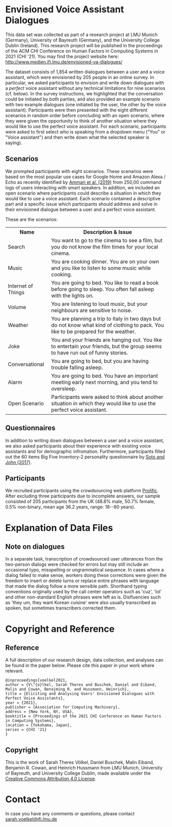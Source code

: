 # Envisioned Voice Assistant Dialogues

This data set was collected as part of a research project at LMU Munich (Germany), University of Bayreuth (Germany), and the University College Dublin (Ireland). This research project will be published in the proceedings of the ACM CHI Conference on Human Factors in Computing Systems in 2021 (CHI '21). You may find the project website here: http://www.medien.ifi.lmu.de/envisioned-va-dialogues/

The dataset consists of 1,854 written dialogues between a user and a voice assistant, which were envisioned by 205 people in an online survey. In particular, we asked participants to envision and write down dialogues with a *perfect* voice assistant without any technical limitations for nine scenarios (cf. below). In the survey instructions, we highlighted that the conversation could be initiated by both parties, and also provided an example scenario with two example dialogues (one initiated by the user, the other by the voice assistant). Participants were then presented with the eight different scenarios in random order before concluding with an open scenario, where they were given the opportunity to think of another situation where they would like to use the perfect voice assistant. For each scenario, participants were asked to first select who is speaking from a dropdown menu ("You" or "Voice assistant") and then write down what the selected speaker is saying).

## Scenarios
We prompted participants with eight scenarios. These scenarios were based on the most popular use cases for Google Home and Amazon Alexa / Echo as recently identified by <a href="https://dl.acm.org/doi/abs/10.1145/3311956">Ammari et al. (2019)</a> from 250,00 command logs of users interacting with smart speakers. In addition, we included an open scenario where participants could describe a situation in which they would like to use a voice assistant. Each scenario contained a descriptive part and a specific issue which participants should address and solve in their envisioned dialogue between a user and a perfect voice assistant.

These are the scenarios:
<table>
  <tr>
    <th>Name</th>
    <th>Description & Issue</th>
  </tr>
  <tr>
    <td>Search</td>
    <td>You want to go to the cinema to see a film, but you do not know the film times for your local cinema.</td>
  </tr>
  <tr>
    <td>Music</td>
    <td>You are cooking dinner. You are on your own and you like to listen to some music while cooking.</td>
  </tr>
  <tr>
    <td>Internet of Things</td>
    <td>You are going to bed. You like to read a book before going to sleep. You often fall asleep with the lights on.</td>
  </tr>
  <tr>
    <td>Volume</td>
    <td>You are listening to loud music, but your neighbours are sensitive to noise.</td>
  </tr>
  <tr>
    <td>Weather</td>
    <td>You are planning a trip to Italy in two days but do not know what kind of clothing to pack. You like to be prepared for the weather. </td>
  </tr>
  <tr>
    <td>Joke</td>
    <td>You and your friends are hanging out. You like to entertain your friends, but the group seems to have run out of funny stories.</td>
  </tr>
  <tr>
    <td>Conversational</td>
    <td>You are going to bed, but you are having trouble falling asleep.</td>
  </tr>
  <tr>
    <td>Alarm</td>
    <td>You are going to bed. You have an important meeting early next morning, and you tend to oversleep.</td>
  </tr>
  <tr>
    <td>Open Scenario</td>
    <td>Participants were asked to think about another situation in which they would like to use the perfect voice assistant.</td>
  </tr>
</table>

## Questionnaires
In addition to writing down dialogues between a user and a voice assistant, we also asked participants about their experience with existing voice assistants and for demographic infromation. Furthermore, participants filled out the 60 items Big Five Inventory-2 personality questionnaire by <a href="https://psycnet.apa.org/record/2016-17156-001">Soto and John (2017)</a>. 

## Participants
We recruited participants using the crowdsourcing web platform <a href="https://www.prolific.co">Prolific</a>. After excluding three participants due to incomplete answers, our sample consisted of 205 participants from the UK (48.8% male, 50.7% female, 0.5% non-binary, mean age 36.2 years, range: 18--80 years). 

# Explanation of Data Files



## Note on dialogues
In a separate task, transcription of crowdsourced user utterances from the two-person dialogs were checked for errors but may still include an occasional typo, misspelling or ungrammatical sequence. In cases where a dialog failed to make sense, workers doing these corrections were given the freedom to insert or delete turns or replace entire phrases with language that made the dialog follow a more sensible path. Shorthand typing conventions originally used by the call center operators such as 'cuz', 'lol' and other non-standard English phrases were left as is. Disfluencies such as 'they um, they want Korean cuisine' were also usually transcribed as spoken, but sometimes transcribers corrected them.


# Copyright and Reference

## Reference
A full description of our research design, data collection, and analyses can be found in the paper below. Please cite this paper in your work where relevant. 

```
@inproceedings{voelkel2021,
author = {V\"{o}lkel, Sarah Theres and Buschek, Daniel and Eiband, Malin and Cowan, Benajming R. and Hussmann, Heinrich},
title = {Eliciting and Analysing Users' Envisioned Dialogues with Perfect Voice Assistants},
year = {2021},
publisher = {Association for Computing Machinery},
address = {New York, NY, USA},
booktitle = {Proceedings of the 2021 CHI Conference on Human Factors in Computing Systems},
location = {Yokohama, Japan},
series = {CHI '21}
}
```

## Copyright
This is the work of Sarah Theres Völkel, Daniel Buschek, Malin Eiband, Benjamin R. Cowan, and Heinrich Hussmann from LMU Munich, University of Bayreuth, and University College Dublin, made available under the <a href="https://creativecommons.org/licenses/by/4.0/">Creative Commons Attribution 4.0 License</a>. 


# Contact
In case you have any comments or questions, please contact sarah.voelkel@ifi.lmu.de
